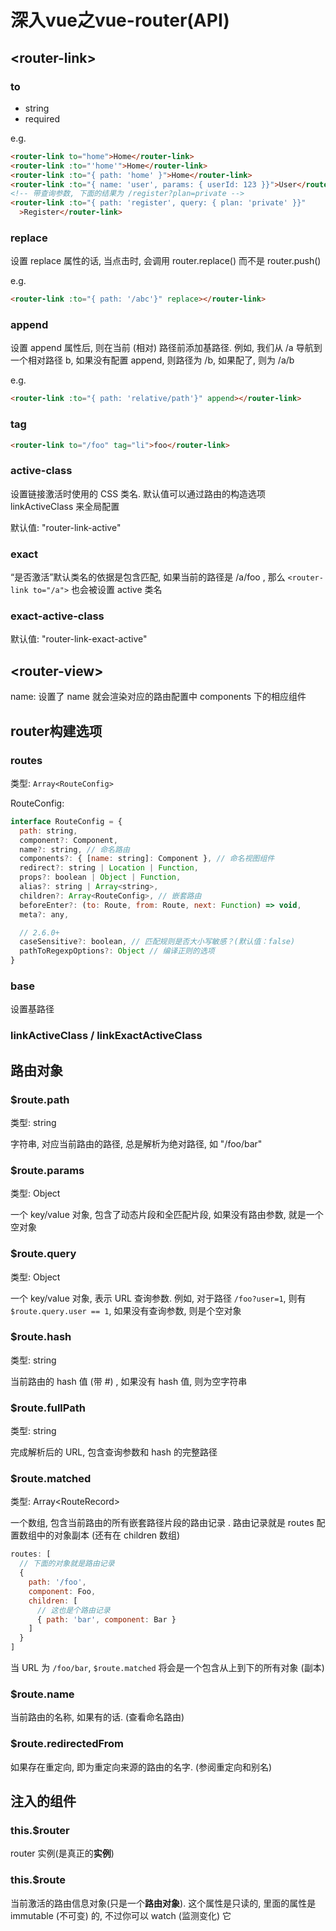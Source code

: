 
# 深入vue之vue-router(API)

## \<router-link\>

### to

- string  
- required

e.g.

```html
<router-link to="home">Home</router-link>
<router-link :to="'home'">Home</router-link>
<router-link :to="{ path: 'home' }">Home</router-link>
<router-link :to="{ name: 'user', params: { userId: 123 }}">User</router-link>
<!-- 带查询参数, 下面的结果为 /register?plan=private -->
<router-link :to="{ path: 'register', query: { plan: 'private' }}"
  >Register</router-link>
```

### replace

设置 replace 属性的话, 当点击时, 会调用 router.replace() 而不是 router.push()

e.g.

```html
<router-link :to="{ path: '/abc'}" replace></router-link>
```

### append

设置 append 属性后, 则在当前 (相对) 路径前添加基路径. 例如, 我们从 /a 导航到一个相对路径 b, 如果没有配置 append, 则路径为 /b, 如果配了, 则为 /a/b

e.g.

```html
<router-link :to="{ path: 'relative/path'}" append></router-link>
```

### tag

```html
<router-link to="/foo" tag="li">foo</router-link>
```

### active-class

设置链接激活时使用的 CSS 类名. 默认值可以通过路由的构造选项 linkActiveClass 来全局配置

默认值: "router-link-active"

### exact

“是否激活”默认类名的依据是包含匹配, 如果当前的路径是 /a/foo , 那么 ```<router-link to="/a">``` 也会被设置 active 类名

### exact-active-class

默认值: "router-link-exact-active"

## \<router-view\>

name: 设置了 name 就会渲染对应的路由配置中 components 下的相应组件

## router构建选项

### routes

类型: ```Array<RouteConfig>```

RouteConfig:

```js
interface RouteConfig = {
  path: string,
  component?: Component,
  name?: string, // 命名路由
  components?: { [name: string]: Component }, // 命名视图组件
  redirect?: string | Location | Function,
  props?: boolean | Object | Function,
  alias?: string | Array<string>,
  children?: Array<RouteConfig>, // 嵌套路由
  beforeEnter?: (to: Route, from: Route, next: Function) => void,
  meta?: any,

  // 2.6.0+
  caseSensitive?: boolean, // 匹配规则是否大小写敏感？(默认值：false)
  pathToRegexpOptions?: Object // 编译正则的选项
}
```

### base

设置基路径

### linkActiveClass / linkExactActiveClass

## 路由对象

### $route.path

类型: string

字符串, 对应当前路由的路径, 总是解析为绝对路径, 如 "/foo/bar"

### $route.params

类型: Object

一个 key/value 对象, 包含了动态片段和全匹配片段, 如果没有路由参数, 就是一个空对象

### $route.query

类型: Object

一个 key/value 对象, 表示 URL 查询参数. 例如, 对于路径 ```/foo?user=1```, 则有 ```$route.query.user == 1```, 如果没有查询参数, 则是个空对象

### $route.hash

类型: string

当前路由的 hash 值 (带 #) , 如果没有 hash 值, 则为空字符串

### $route.fullPath

类型: string

完成解析后的 URL, 包含查询参数和 hash 的完整路径

### $route.matched

类型: Array\<RouteRecord\>

一个数组, 包含当前路由的所有嵌套路径片段的路由记录 . 路由记录就是 routes 配置数组中的对象副本 (还有在 children 数组)

```js
routes: [
  // 下面的对象就是路由记录
  {
    path: '/foo',
    component: Foo,
    children: [
      // 这也是个路由记录
      { path: 'bar', component: Bar }
    ]
  }
]
```

当 URL 为 ```/foo/bar```, ```$route.matched``` 将会是一个包含从上到下的所有对象 (副本)

### $route.name

当前路由的名称, 如果有的话. (查看命名路由)

### $route.redirectedFrom

如果存在重定向, 即为重定向来源的路由的名字. (参阅重定向和别名)

## 注入的组件

### this.$router

router 实例(是真正的**实例**)

### this.$route

当前激活的路由信息对象(只是一个**路由对象**). 这个属性是只读的, 里面的属性是 immutable (不可变) 的, 不过你可以 watch (监测变化) 它